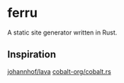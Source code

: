 # ferru

A static site generator written in Rust.

## Inspiration

[johannhof/lava](https://github.com/johannhof/lava)
[cobalt-org/cobalt.rs](https://github.com/cobalt-org/cobalt.rs)
